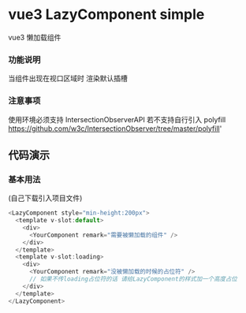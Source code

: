 # vue3 LazyComponent simple

vue3 懒加载组件

### 功能说明

当组件出现在视口区域时 渲染默认插槽

### 注意事项

使用环境必须支持 IntersectionObserverAPI 若不支持自行引入 polyfill
https://github.com/w3c/IntersectionObserver/tree/master/polyfill'

## 代码演示

### 基本用法

(自己下载引入项目文件)

```js
<LazyComponent style="min-height:200px">
  <template v-slot:default>
    <div>
      <YourComponent remark="需要被懒加载的组件" />
    </div>
  </template>
  <template v-slot:loading>
    <div>
      <YourComponent remark="没被懒加载的时候的占位符" />
      // 如果不传loading占位符的话 请给LazyComponent的样式加一个高度占位
    </div>
  </template>
</LazyComponent>
```
